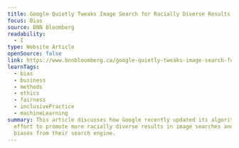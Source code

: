 ```yaml
---
title: Google Quietly Tweaks Image Search for Racially Diverse Results
focus: Bias
source: BNN Bloomberg
readability:
  - I
type: Website Article
openSource: false
link: https://www.bnnbloomberg.ca/google-quietly-tweaks-image-search-for-racially-diverse-results-1.1668661
learnTags:
  - bias
  - business
  - methods
  - ethics
  - fairness
  - inclusivePractice
  - machineLearning
summary: This article discusses how Google recently updated its algorithms in an
  effort to promote more racially diverse results in image searches and remove
  biases from their search engine.
---
```

